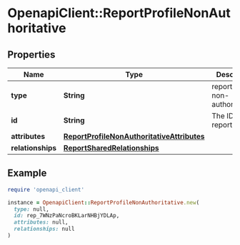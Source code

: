 # OpenapiClient::ReportProfileNonAuthoritative

## Properties

| Name | Type | Description | Notes |
| ---- | ---- | ----------- | ----- |
| **type** | **String** | report/profile-non-authoritative | [optional] |
| **id** | **String** | The ID of the report | [optional] |
| **attributes** | [**ReportProfileNonAuthoritativeAttributes**](ReportProfileNonAuthoritativeAttributes.md) |  | [optional] |
| **relationships** | [**ReportSharedRelationships**](ReportSharedRelationships.md) |  | [optional] |

## Example

```ruby
require 'openapi_client'

instance = OpenapiClient::ReportProfileNonAuthoritative.new(
  type: null,
  id: rep_7WNzPaNcroBKLarNHBjYDLAp,
  attributes: null,
  relationships: null
)
```

